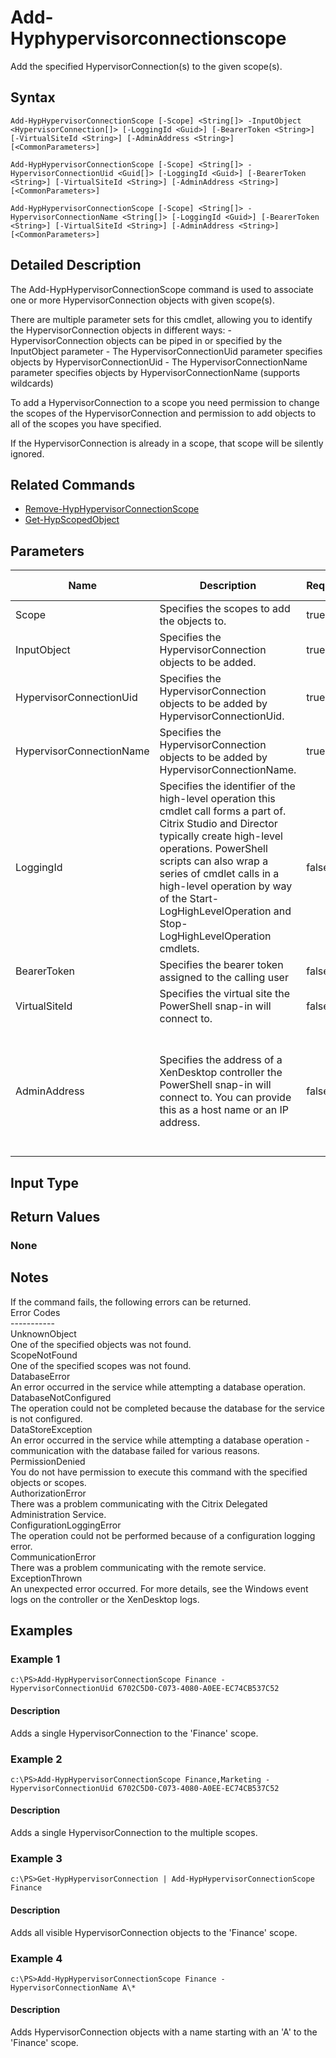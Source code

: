 ﻿
# Add-Hyphypervisorconnectionscope
Add the specified HypervisorConnection(s) to the given scope(s).
## Syntax
```
Add-HypHypervisorConnectionScope [-Scope] <String[]> -InputObject <HypervisorConnection[]> [-LoggingId <Guid>] [-BearerToken <String>] [-VirtualSiteId <String>] [-AdminAddress <String>] [<CommonParameters>]

Add-HypHypervisorConnectionScope [-Scope] <String[]> -HypervisorConnectionUid <Guid[]> [-LoggingId <Guid>] [-BearerToken <String>] [-VirtualSiteId <String>] [-AdminAddress <String>] [<CommonParameters>]

Add-HypHypervisorConnectionScope [-Scope] <String[]> -HypervisorConnectionName <String[]> [-LoggingId <Guid>] [-BearerToken <String>] [-VirtualSiteId <String>] [-AdminAddress <String>] [<CommonParameters>]
```
## Detailed Description
The Add-HypHypervisorConnectionScope command is used to associate one or more HypervisorConnection objects with given scope(s).

There are multiple parameter sets for this cmdlet, allowing you to identify the HypervisorConnection objects in different ways: - HypervisorConnection objects can be piped in or specified by the InputObject parameter - The HypervisorConnectionUid parameter specifies objects by HypervisorConnectionUid - The HypervisorConnectionName parameter specifies objects by HypervisorConnectionName (supports wildcards)

To add a HypervisorConnection to a scope you need permission to change the scopes of the HypervisorConnection and permission to add objects to all of the scopes you have specified.

If the HypervisorConnection is already in a scope, that scope will be silently ignored.


## Related Commands

* [Remove-HypHypervisorConnectionScope](./Remove-HypHypervisorConnectionScope/)
* [Get-HypScopedObject](./Get-HypScopedObject/)
## Parameters
| Name   | Description | Required? | Pipeline Input | Default Value |
| --- | --- | --- | --- | --- |
| Scope | Specifies the scopes to add the objects to. | true | false |  |
| InputObject | Specifies the HypervisorConnection objects to be added. | true | true (ByValue, ByPropertyName) |  |
| HypervisorConnectionUid | Specifies the HypervisorConnection objects to be added by HypervisorConnectionUid. | true | true (ByValue, ByPropertyName) |  |
| HypervisorConnectionName | Specifies the HypervisorConnection objects to be added by HypervisorConnectionName. | true | true (ByValue, ByPropertyName) |  |
| LoggingId | Specifies the identifier of the high-level operation this cmdlet call forms a part of. Citrix Studio and Director typically create high-level operations. PowerShell scripts can also wrap a series of cmdlet calls in a high-level operation by way of the Start-LogHighLevelOperation and Stop-LogHighLevelOperation cmdlets. | false | false |  |
| BearerToken | Specifies the bearer token assigned to the calling user | false | false |  |
| VirtualSiteId | Specifies the virtual site the PowerShell snap-in will connect to. | false | false |  |
| AdminAddress | Specifies the address of a XenDesktop controller the PowerShell snap-in will connect to. You can provide this as a host name or an IP address. | false | false | Localhost. Once a value is provided by any cmdlet, this value becomes the default. |

## Input Type

### 

## Return Values

### None

## Notes
If the command fails, the following errors can be returned.<br>    Error Codes<br>    -----------<br>    UnknownObject<br>        One of the specified objects was not found.<br>    ScopeNotFound<br>        One of the specified scopes was not found.<br>    DatabaseError<br>        An error occurred in the service while attempting a database operation.<br>    DatabaseNotConfigured<br>        The operation could not be completed because the database for the service is not configured.<br>    DataStoreException<br>        An error occurred in the service while attempting a database operation - communication with the database failed for various reasons.<br>    PermissionDenied<br>        You do not have permission to execute this command with the specified objects or scopes.<br>    AuthorizationError<br>        There was a problem communicating with the Citrix Delegated Administration Service.<br>    ConfigurationLoggingError<br>        The operation could not be performed because of a configuration logging error.<br>    CommunicationError<br>        There was a problem communicating with the remote service.<br>    ExceptionThrown<br>        An unexpected error occurred.  For more details, see the Windows event logs on the controller or the XenDesktop logs.
## Examples

### Example 1
```
c:\PS>Add-HypHypervisorConnectionScope Finance -HypervisorConnectionUid 6702C5D0-C073-4080-A0EE-EC74CB537C52
```
#### Description
Adds a single HypervisorConnection to the 'Finance' scope.
### Example 2
```
c:\PS>Add-HypHypervisorConnectionScope Finance,Marketing -HypervisorConnectionUid 6702C5D0-C073-4080-A0EE-EC74CB537C52
```
#### Description
Adds a single HypervisorConnection to the multiple scopes.
### Example 3
```
c:\PS>Get-HypHypervisorConnection | Add-HypHypervisorConnectionScope Finance
```
#### Description
Adds all visible HypervisorConnection objects to the 'Finance' scope.
### Example 4
```
c:\PS>Add-HypHypervisorConnectionScope Finance -HypervisorConnectionName A\*
```
#### Description
Adds HypervisorConnection objects with a name starting with an 'A' to the 'Finance' scope.
